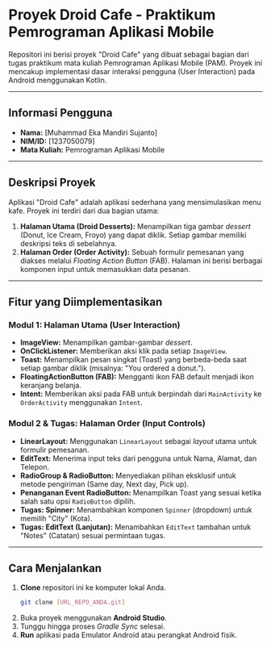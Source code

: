 # Proyek Droid Cafe - Praktikum Pemrograman Aplikasi Mobile

Repositori ini berisi proyek "Droid Cafe" yang dibuat sebagai bagian dari tugas praktikum mata kuliah Pemrograman Aplikasi Mobile (PAM). Proyek ini mencakup implementasi dasar interaksi pengguna (User Interaction) pada Android menggunakan Kotlin.

-----

## Informasi Pengguna

  * **Nama:** [Muhammad Eka Mandiri Sujanto]
  * **NIM/ID:** [1237050079]
  * **Mata Kuliah:** Pemrograman Aplikasi Mobile

-----

## Deskripsi Proyek

Aplikasi "Droid Cafe" adalah aplikasi sederhana yang mensimulasikan menu kafe. Proyek ini terdiri dari dua bagian utama:

1.  **Halaman Utama (Droid Desserts):** Menampilkan tiga gambar *dessert* (Donut, Ice Cream, Froyo) yang dapat diklik. Setiap gambar memiliki deskripsi teks di sebelahnya.
2.  **Halaman Order (Order Activity):** Sebuah formulir pemesanan yang diakses melalui *Floating Action Button* (FAB). Halaman ini berisi berbagai komponen input untuk memasukkan data pesanan.

-----

## Fitur yang Diimplementasikan

### Modul 1: Halaman Utama (User Interaction)

  * **ImageView:** Menampilkan gambar-gambar *dessert*.
  * **OnClickListener:** Memberikan aksi klik pada setiap `ImageView`.
  * **Toast:** Menampilkan pesan singkat (Toast) yang berbeda-beda saat setiap gambar diklik (misalnya: "You ordered a donut.").
  * **FloatingActionButton (FAB):** Mengganti ikon FAB default menjadi ikon keranjang belanja.
  * **Intent:** Memberikan aksi pada FAB untuk berpindah dari `MainActivity` ke `OrderActivity` menggunakan `Intent`.

### Modul 2 & Tugas: Halaman Order (Input Controls)

  * **LinearLayout:** Menggunakan `LinearLayout` sebagai *layout* utama untuk formulir pemesanan.
  * **EditText:** Menerima input teks dari pengguna untuk Nama, Alamat, dan Telepon.
  * **RadioGroup & RadioButton:** Menyediakan pilihan eksklusif untuk metode pengiriman (Same day, Next day, Pick up).
  * **Penanganan Event RadioButton:** Menampilkan Toast yang sesuai ketika salah satu opsi `RadioButton` dipilih.
  * **Tugas: Spinner:** Menambahkan komponen `Spinner` (dropdown) untuk memilih "City" (Kota).
  * **Tugas: EditText (Lanjutan):** Menambahkan `EditText` tambahan untuk "Notes" (Catatan) sesuai permintaan tugas.

-----

## Cara Menjalankan

1.  **Clone** repositori ini ke komputer lokal Anda.
    ```bash
    git clone [URL_REPO_ANDA.git]
    ```
2.  Buka proyek menggunakan **Android Studio**.
3.  Tunggu hingga proses *Gradle Sync* selesai.
4.  **Run** aplikasi pada Emulator Android atau perangkat Android fisik.
